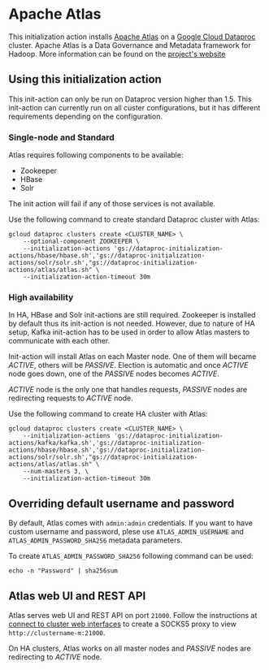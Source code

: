 # Apache Atlas

This initialization action installs [Apache Atlas](https://atlas.apache.org)
on a [Google Cloud Dataproc](https://cloud.google.com/dataproc) cluster.
Apache Atlas is a Data Governance and Metadata framework for Hadoop. More information can be found on the
[project's website](https://atlas.apache.org)

## Using this initialization action

This init-action can only be run on Dataproc version higher than 1.5. This init-action can currently run on all custer configurations, but it has different requirements depending on the configuration.

### Single-node and Standard

Atlas requires following components to be available:
* Zookeeper
* HBase
* Solr

The init action will fail if any of those services is not available.

Use the following command to create standard Dataproc cluster with Atlas:
```
gcloud dataproc clusters create <CLUSTER_NAME> \
    --optional-component ZOOKEEPER \
    --initialization-actions 'gs://dataproc-initialization-actions/hbase/hbase.sh','gs://dataproc-initialization-actions/solr/solr.sh',"gs://dataproc-initialization-actions/atlas/atlas.sh" \
    --initialization-action-timeout 30m 
```

### High availability

In HA, HBase and Solr init-actions are still required. Zookeeper is installed by default thus its init-action is not needed. 
However, due to nature of HA setup, Kafka init-action has to be used in order to allow Atlas masters to communicate 
with each other.

Init-action will install Atlas on each Master node. One of them will became _ACTIVE_, others will be _PASSIVE_. 
Election is automatic and once _ACTIVE_ node goes down, one of the _PASSIVE_ nodes becomes _ACTIVE_. 

_ACTIVE_ node is the only one that handles requests, _PASSIVE_ nodes are redirecting requests to _ACTIVE_ node.

Use the following command to create HA cluster with Atlas:
```
gcloud dataproc clusters create <CLUSTER_NAME> \
    --initialization-actions 'gs://dataproc-initialization-actions/kafka/kafka.sh','gs://dataproc-initialization-actions/hbase/hbase.sh','gs://dataproc-initialization-actions/solr/solr.sh',"gs://dataproc-initialization-actions/atlas/atlas.sh" \
    --num-masters 3, \
    --initialization-action-timeout 30m 
```

## Overriding default username and password

By default, Atlas comes with `admin:admin` credentials. If you want to have custom username and password,
plese use `ATLAS_ADMIN_USERNAME` and `ATLAS_ADMIN_PASSWORD_SHA256` metadata parameters.

To create `ATLAS_ADMIN_PASSWORD_SHA256` following command can be used:
 
 `echo -n "Password" | sha256sum`
 

## Atlas web UI and REST API

Atlas serves web UI and REST API on port `21000`. Follow the instructions at [connect to cluster web interfaces](https://cloud.google.com/dataproc/docs/concepts/accessing/cluster-web-interfaces) 
to create a SOCKS5 proxy to view `http://clustername-m:21000`.
 
On HA clusters, Atlas works on all master nodes and _PASSIVE_ nodes are redirecting to _ACTIVE_ node.
 